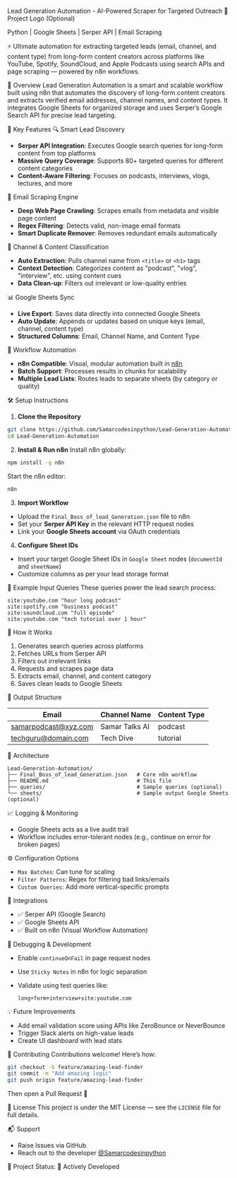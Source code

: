 Lead Generation Automation - AI-Powered Scraper for Targeted Outreach
🚀 Project Logo (Optional)

Python | Google Sheets | Serper API | Email Scraping

⚡ Ultimate automation for extracting targeted leads (email, channel, and content type) from long-form content creators across platforms like YouTube, Spotify, SoundCloud, and Apple Podcasts using search APIs and page scraping — powered by n8n workflows.

🧠 Overview
Lead Generation Automation is a smart and scalable workflow built using n8n that automates the discovery of long-form content creators and extracts verified email addresses, channel names, and content types. It integrates Google Sheets for organized storage and uses Serper’s Google Search API for precise lead targeting.

🔑 Key Features
🔍 Smart Lead Discovery  
- **Serper API Integration**: Executes Google search queries for long-form content from top platforms  
- **Massive Query Coverage**: Supports 80+ targeted queries for different content categories  
- **Content-Aware Filtering**: Focuses on podcasts, interviews, vlogs, lectures, and more

📩 Email Scraping Engine  
- **Deep Web Page Crawling**: Scrapes emails from metadata and visible page content  
- **Regex Filtering**: Detects valid, non-image email formats  
- **Smart Duplicate Remover**: Removes redundant emails automatically

🎥 Channel & Content Classification  
- **Auto Extraction**: Pulls channel name from `<title>` or `<h1>` tags  
- **Context Detection**: Categorizes content as "podcast", "vlog", "interview", etc. using content cues  
- **Data Clean-up**: Filters out irrelevant or low-quality entries

📊 Google Sheets Sync  
- **Live Export**: Saves data directly into connected Google Sheets  
- **Auto Update**: Appends or updates based on unique keys (email, channel, content type)  
- **Structured Columns**: Email, Channel Name, and Content Type

🔁 Workflow Automation  
- **n8n Compatible**: Visual, modular automation built in [n8n](https://n8n.io)  
- **Batch Support**: Processes results in chunks for scalability  
- **Multiple Lead Lists**: Routes leads to separate sheets (by category or quality)

🛠️ Setup Instructions
1. **Clone the Repository**  
```bash
git clone https://github.com/Samarcodesinpython/Lead-Generation-Automation
cd Lead-Generation-Automation
````

2. **Install & Run n8n**
   Install n8n globally:

```bash
npm install -g n8n
```

Start the n8n editor:

```bash
n8n
```

3. **Import Workflow**

* Upload the `Final_Boss_of_lead_Generation.json` file to n8n
* Set your **Serper API Key** in the relevant HTTP request nodes
* Link your **Google Sheets account** via OAuth credentials

4. **Configure Sheet IDs**

* Insert your target Google Sheet IDs in `Google Sheet` nodes (`documentId` and `sheetName`)
* Customize columns as per your lead storage format

🧪 Example Input Queries
These queries power the lead search process:

```text
site:youtube.com "hour long podcast"
site:spotify.com "business podcast"
site:soundcloud.com "full episode"
site:youtube.com "tech tutorial over 1 hour"
```

🧠 How It Works

1. Generates search queries across platforms
2. Fetches URLs from Serper API
3. Filters out irrelevant links
4. Requests and scrapes page data
5. Extracts email, channel, and content category
6. Saves clean leads to Google Sheets

🧾 Output Structure

| Email                                               | Channel Name   | Content Type |
| --------------------------------------------------- | -------------- | ------------ |
| [samarpodcast@xyz.com](mailto:samarpodcast@xyz.com) | Samar Talks AI | podcast      |
| [techguru@domain.com](mailto:techguru@domain.com)   | Tech Dive      | tutorial     |

🧱 Architecture

```
Lead-Generation-Automation/
├── Final_Boss_of_lead_Generation.json   # Core n8n workflow
├── README.md                            # This file
├── queries/                             # Sample queries (optional)
└── sheets/                              # Sample output Google Sheets (optional)
```

📈 Logging & Monitoring

* Google Sheets acts as a live audit trail
* Workflow includes error-tolerant nodes (e.g., continue on error for broken pages)

⚙️ Configuration Options

* `Max Batches`: Can tune for scaling
* `Filter Patterns`: Regex for filtering bad links/emails
* `Custom Queries`: Add more vertical-specific prompts

🧩 Integrations

* ✅ Serper API (Google Search)
* ✅ Google Sheets API
* ✅ Built on n8n (Visual Workflow Automation)

🧪 Debugging & Development

* Enable `continueOnFail` in page request nodes
* Use `Sticky Notes` in n8n for logic separation
* Validate using test queries like:

  ```text
  long+form+interview+site:youtube.com
  ```

💡 Future Improvements

* Add email validation score using APIs like ZeroBounce or NeverBounce
* Trigger Slack alerts on high-value leads
* Create UI dashboard with lead stats

🤝 Contributing
Contributions welcome! Here’s how:

```bash
git checkout -b feature/amazing-lead-finder
git commit -m "Add amazing logic"
git push origin feature/amazing-lead-finder
```

Then open a Pull Request 🙌

📄 License
This project is under the MIT License — see the `LICENSE` file for full details.

📬 Support

* Raise Issues via GitHub
* Reach out to the developer [@Samarcodesinpython](https://github.com/Samarcodesinpython)

🎯 Project Status: 🚧 Actively Developed

